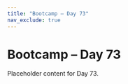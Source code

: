 ```yaml
---
title: "Bootcamp – Day 73"
nav_exclude: true
---
```


# Bootcamp – Day 73

Placeholder content for Day 73.
